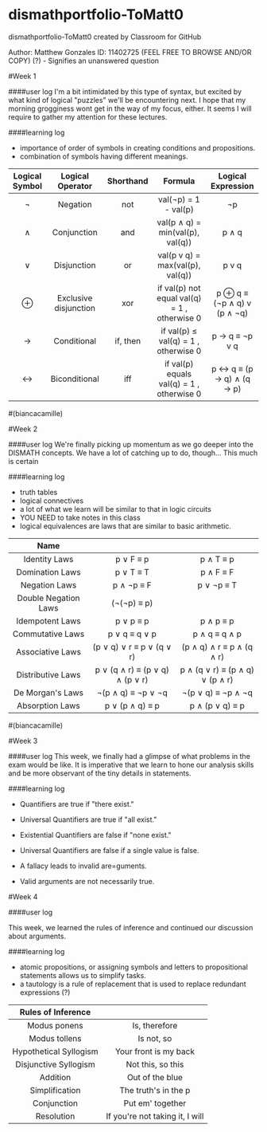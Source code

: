 # dismathportfolio-ToMatt0
dismathportfolio-ToMatt0 created by Classroom for GitHub

Author: Matthew Gonzales
ID: 11402725
(FEEL FREE TO BROWSE AND/OR COPY)
(?) - Signifies an unanswered question

#Week 1


####user log
I'm a bit intimidated by this type of syntax, but excited by what kind of logical "puzzles" 
we'll be encountering next. I hope that my morning grogginess wont get in the way of my
focus, either. It seems I will require to gather my attention for these lectures.


####learning log 
- importance of order of symbols in creating conditions and propositions.
- combination of symbols having different meanings.

| Logical Symbol  |  Logical Operator | Shorthand | Formula | Logical Expression |
| :-----: |:-------:|:-----:| :-------: | :-------: |
| ¬ |Negation | not | val(¬p) = 1 - val(p) | ¬p |
| ∧ | Conjunction | and | val(p ∧ q) = min(val(p), val(q)) | p ∧ q |
| ∨ | Disjunction | or | val(p v q) = max(val(p), val(q)) | p v q |
| ⊕ | Exclusive disjunction | xor | if val(p)  not equal val(q) = 1 , otherwise  0|  p ⊕ q  ≡ (¬p ∧ q) v (p ∧ ¬q) |
| → | Conditional | if, then | if val(p)  ≤ val(q) = 1 , otherwise  0  | p → q ≡  ¬p v q |
| ↔ | Biconditional | iff | if val(p) equals val(q) = 1 , otherwise  0 |  p ↔ q ≡ (p → q) ∧ (q → p) |
#(biancacamille)

#Week 2

####user log
We're finally picking up momentum as we go deeper into the DISMATH concepts. 
We have a lot of catching up to do, though... This much is certain


####learning log 
- truth tables
- logical connectives
- a lot of what we learn will be similar to that in logic circuits
- YOU NEED to take notes in this class
- logical equivalences are laws that are similar to basic arithmetic.

| Name |||
| :-----: |:-------:|:-----:|
| Identity Laws | p ∨ F ≡ p | p ∧ T ≡ p |
| Domination Laws| p ∨ T ≡ T | p ∧ F ≡ F |
| Negation Laws| p ∧ ¬p ≡ F | p ∨ ¬p ≡ T |                                            
| Double Negation Laws | (¬(¬p) ≡ p) |                                                           
| Idempotent Laws| p ∨ p ≡ p | p ∧ p ≡ p |                                              
| Commutative Laws | p ∨ q ≡ q ∨ p | p ∧ q ≡ q ∧ p |                                       
| Associative Laws | (p ∨ q) ∨ r ≡ p ∨ (q ∨ r) | (p ∧ q) ∧ r ≡ p ∧ (q ∧ r) |            
| Distributive Laws | p ∨ (q ∧ r) ≡ (p ∨ q) ∧ (p ∨ r) | p ∧ (q ∨ r) ≡ (p ∧ q) ∨ (p ∧ r) |  
| De Morgan's Laws| ¬(p ∧ q) ≡ ¬p ∨ ¬q | ¬(p ∨ q) ≡ ¬p ∧ ¬q |                        
| Absorption Laws | p ∨ (p ∧ q) ≡ p | p ∧ (p ∨ q) ≡ p |          
#(biancacamille)

#Week 3

####user log
This week, we finally had a glimpse of what problems in the exam would be like.
It is imperative that we learn to hone our analysis skills and be more observant of the
tiny details in statements. 

####learning log 
-  Quantifiers are true if "there exist."
- Universal Quantifiers are true if "all exist."

- Existential Quantifiers are false if "none exist."
- Universal Quantifiers are false if a single value is false.

- A fallacy leads to invalid are=guments. 
- Valid arguments are not necessarily true.

#Week 4

####user log

This week, we learned the rules of inference and continued our discussion about arguments.

####learning log
- atomic propositions, or assigning symbols and letters to propositional statements allows us to simplify tasks.
- a tautology is a rule of replacement that is used to replace redundant expressions (?)


| Rules of Inference ||
| :-----: |:-------:|
| Modus ponens | Is, therefore |
| Modus tollens | Is not, so |
| Hypothetical Syllogism | Your front is my back |                                    
| Disjunctive Syllogism | Not this, so this |                                                    
| Addition |  Out of the blue |                                           
| Simplification |  The truth's in the p |                                   
| Conjunction | Put em' together | 
| Resolution |  If you're not taking it, I will |


[HELPFUL LINK]: http://www.philosophypages.com/lg/e11a.htm
